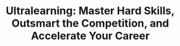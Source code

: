 ---
title: "Ultralearning: Master Hard Skills, Outsmart the Competition, and Accelerate Your Career"
authors:
- Scott H. Young
year: 2019
goodreads: 44770129
rating: 4
tags:
- Self-help
- Learning
---